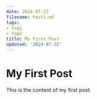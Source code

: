 ```yaml
---
date: 2024-07-22
filename: test1.md
tags:
- tag1
- tag2
title: My First Post
updated: '2024-07-22'
---
```






# My First Post

This is the content of my first post.
